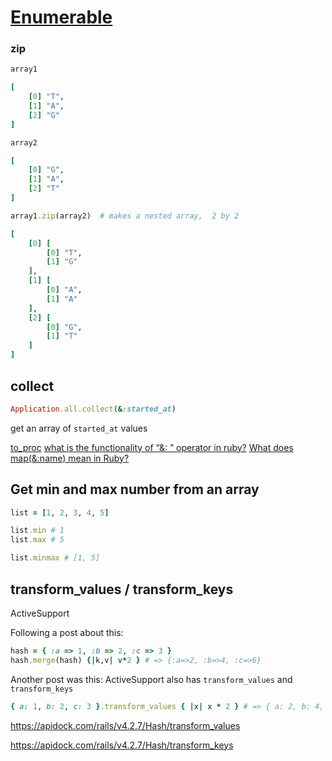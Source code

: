 # [Enumerable](http://ruby-doc.org/core-2.3.0/Enumerable.html)

### zip

```ruby
array1

[
    [0] "T",
    [1] "A",
    [2] "G"
]

array2

[
    [0] "G",
    [1] "A",
    [2] "T"
]

array1.zip(array2)  # makes a nested array,  2 by 2

[
    [0] [
        [0] "T",
        [1] "G"
    ],
    [1] [
        [0] "A",
        [1] "A"
    ],
    [2] [
        [0] "G",
        [1] "T"
    ]
]
```


## collect
```ruby
Application.all.collect(&:started_at)
```
get an array of `started_at` values

[to_proc](http://apidock.com/rails/Symbol/to_proc)
[what is the functionality of “&: ” operator in ruby?](http://stackoverflow.com/questions/9429819/what-is-the-functionality-of-operator-in-ruby?answertab=active#tab-top)
[What does map(&:name) mean in Ruby?](http://stackoverflow.com/questions/1217088/what-does-mapname-mean-in-ruby)


## Get min and max number from an array

```ruby
list = [1, 2, 3, 4, 5]

list.min # 1
list.max # 5

list.minmax # [1, 5]
```


## transform_values / transform_keys
ActiveSupport

Following a post about this:

```ruby
hash = { :a => 1, :b => 2, :c => 3 }
hash.merge(hash) {|k,v| v*2 } # => {:a=>2, :b=>4, :c=>6}
```

Another post was this:
ActiveSupport also has `transform_values` and `transform_keys`

```ruby
{ a: 1, b: 2, c: 3 }.transform_values { |x| x * 2 } # => { a: 2, b: 4, c: 6 }
```

https://apidock.com/rails/v4.2.7/Hash/transform_values

https://apidock.com/rails/v4.2.7/Hash/transform_keys
